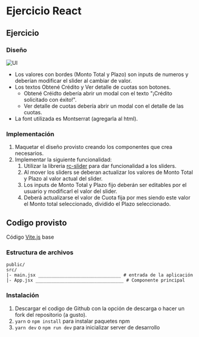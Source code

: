 # Ejercicio React

## Ejercicio
### Diseño
![UI](/ejercicio.jpg?raw=true)
* Los valores con bordes (Monto Total y Plazo) son inputs de numeros y deberían modificar el slider al cambiar de valor.
* Los textos Obtené Crédito y Ver detalle de cuotas son botones.
  * Obtené Créidto debería abrir un modal con el texto "¡Crédito solicitado con éxito!".
  * Ver detalle de cuotas debería abrir un modal con el detalle de las cuotas.
* La font utilizada es Montserrat (agregarla al html).

### Implementación
1. Maquetar el diseño provisto creando los componentes que crea necesarios.
2. Implementar la siguiente funcionalidad:
    1. Utilizar la libreria [rc-slider](https://github.com/react-component/slider) para dar funcionalidad a los sliders.
    2. Al mover los sliders se deberan actualizar los valores de Monto Total y Plazo al valor actual del slider.
    3. Los inputs de Monto Total y Plazo fijo deberán ser editables por el usuario y modificarl el valor del slider.
    3. Deberá actualizarse el valor de Cuota fija por mes siendo este valor el Monto total seleccionado, dividido el Plazo seleccionado.

## Codigo provisto
Código [Vite.js](https://vitejs.dev/) base

### Estructura de archivos

````
public/
src/
|- main.jsx _______________________________ # entrada de la aplicación
|- App.jsx _________________________________ # Componente principal
````

### Instalación

1. Descargar el codigo de Github con la opción de descarga o hacer un fork del repositorio (a gusto). 
2. `yarn` o `npm install` para instalar paquetes npm 
3. `yarn dev` o `npm run dev` para inicializar server de desarrollo